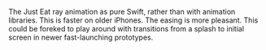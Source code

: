 The Just Eat ray animation as pure Swift, rather than with animation libraries. This is faster on older iPhones. The easing is more pleasant. This could be foreked to play around with transitions from a splash to initial screen in newer fast-launching prototypes. 
